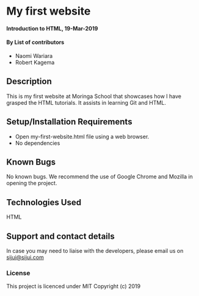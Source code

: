 # My first website
#### Introduction to HTML, 19-Mar-2019
#### By **List of contributors**
* Naomi Wariara
* Robert Kagema 

## Description
This is my first website at Moringa School that showcases how I have grasped the HTML tutorials. It assists in learning Git and HTML. 
## Setup/Installation Requirements
* Open my-first-website.html file using a web browser.
* No dependencies
## Known Bugs
No known bugs. We recommend the use of Google Chrome and Mozilla in opening the project. 
## Technologies Used
HTML
## Support and contact details
In case you may need to liaise with the developers, please email us on sijui@sijui.com
### License
This project is licenced under MIT
Copyright (c) 2019 